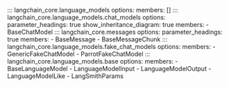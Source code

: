 <!-- `members: []` in order to show module docstring -->
::: langchain_core.language_models
    options:
      members: []
::: langchain_core.language_models.chat_models
    options:
      parameter_headings: true
      show_inheritance_diagram: true
      members:
        - BaseChatModel
::: langchain_core.messages
    options:
      parameter_headings: true
      members:
        - BaseMessage
        - BaseMessageChunk
::: langchain_core.language_models.fake_chat_models
    options:
      members:
        - GenericFakeChatModel
        - ParrotFakeChatModel
::: langchain_core.language_models.base
    options:
      members:
        - BaseLanguageModel
        - LanguageModelInput
        - LanguageModelOutput
        - LanguageModelLike
        - LangSmithParams
